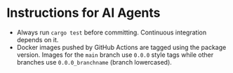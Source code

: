 # Instructions for AI Agents

- Always run `cargo test` before committing. Continuous integration depends on it.
- Docker images pushed by GitHub Actions are tagged using the package version.
  Images for the `main` branch use `0.0.0` style tags while other branches use
  `0.0.0_branchname` (branch lowercased).

